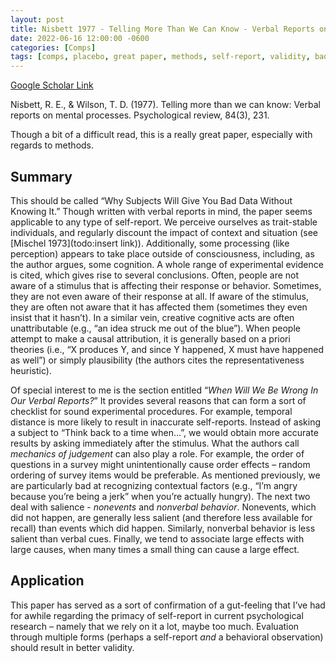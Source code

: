 ```yaml
---
layout: post
title: Nisbett 1977 - Telling More Than We Can Know - Verbal Reports on Mental Processes
date: 2022-06-16 12:00:00 -0600
categories: [Comps]
tags: [comps, placebo, great paper, methods, self-report, validity, bad science]
---
```

[Google Scholar Link](https://scholar.google.com/scholar?hl=en&as_sdt=0%2C45&q=Telling+more+than+we+can+know%3A+Verbal+reports+on+mental+processes&btnG=)

Nisbett, R. E., & Wilson, T. D. (1977). Telling more than we can know: Verbal reports on mental processes. Psychological review, 84(3), 231.

Though a bit of a difficult read, this is a really great paper, especially with regards to methods.

## Summary
This should be called “Why Subjects Will Give You Bad Data Without Knowing It.”  Though written with verbal reports in mind, the paper seems applicable to any type of self-report.  We perceive ourselves as trait-stable individuals, and regularly discount the impact of context and situation (see [Mischel 1973](todo:insert link)).  Additionally, some processing (like perception) appears to take place outside of consciousness, including, as the author argues, some cognition.  A whole range of experimental evidence is cited, which gives rise to several conclusions.  Often, people are not aware of a stimulus that is affecting their response or behavior.  Sometimes, they are not even aware of their response at all.  If aware of the stimulus, they are often not aware that it has affected them (sometimes they even insist that it hasn’t).  In a similar vein, creative cognitive acts are often unattributable (e.g., “an idea struck me out of the blue”).  When people attempt to make a causal attribution, it is generally based on a priori theories (i.e., “X produces Y, and since Y happened, X must have happened as well”) or simply plausibility (the authors cites the representativeness heuristic).

Of special interest to me is the section entitled “_When Will We Be Wrong In Our Verbal Reports?_”  It provides several reasons that can form a sort of checklist for sound experimental procedures.  For example, temporal distance is more likely to result in inaccurate self-reports.  Instead of asking a subject to “Think back to a time when…”, we would obtain more accurate results by asking immediately after the stimulus.  What the authors call _mechanics of judgement_ can also play a role.  For example, the order of questions in a survey might unintentionally cause order effects – random ordering of survey items would be preferable.  As mentioned previously, we are particularly bad at recognizing contextual factors (e.g., “I’m angry because you’re being a jerk” when you’re actually hungry).  The next two deal with salience - _nonevents_ and _nonverbal behavior_.  Nonevents, which did not happen, are generally less salient (and therefore less available for recall) than events which did happen.  Similarly, nonverbal behavior is less salient than verbal cues.  Finally, we tend to associate large effects with large causes, when many times a small thing can cause a large effect.

## Application
This paper has served as a sort of confirmation of a gut-feeling that I’ve had for awhile regarding the primacy of self-report in current psychological research – namely that we rely on it a lot, maybe too much.  Evaluation through multiple forms (perhaps a self-report _and_ a behavioral observation) should result in better validity.